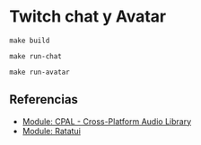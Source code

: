 # Twitch chat y Avatar

```
make build

make run-chat

make run-avatar
```

## Referencias

* [Module: CPAL - Cross-Platform Audio Library](https://crates.io/crates/cpal)
* [Module: Ratatui](https://crates.io/crates/ratatui)
